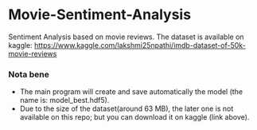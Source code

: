 # Movie-Sentiment-Analysis
Sentiment Analysis based on movie reviews. The dataset is available on kaggle: https://www.kaggle.com/lakshmi25npathi/imdb-dataset-of-50k-movie-reviews

### Nota bene
  - The main program will create and save automatically the model (the name is: model_best.hdf5).
  - Due to the size of the dataset(around 63 MB), the later one is not available on this repo; but you can download it on kaggle (link above). 
